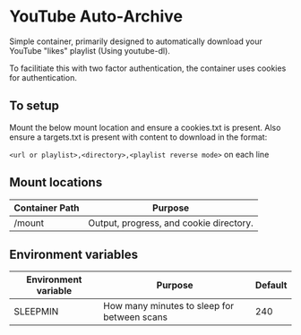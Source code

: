 # YouTube Auto-Archive

Simple container, primarily designed to automatically download your YouTube "likes" playlist (Using youtube-dl).

To facilitiate this with two factor authentication, the container uses cookies for authentication.

## To setup

Mount the below mount location and ensure a cookies.txt is present.
Also ensure a targets.txt is present with content to download in the format:

`<url or playlist>,<directory>,<playlist reverse mode>` on each line

## Mount locations

Container Path | Purpose
---------------|---------
/mount | Output, progress, and cookie directory.

## Environment variables

Environment variable | Purpose | Default
---------|---------|---------
SLEEPMIN | How many minutes to sleep for between scans | 240

